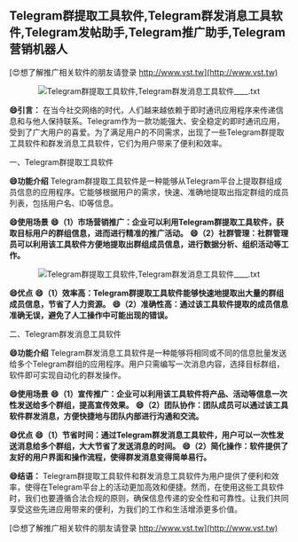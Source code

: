 ## **Telegram群提取工具软件,Telegram群发消息工具软件,Telegram发帖助手,Telegram推广助手,Telegram营销机器人**

[😍想了解推广相关软件的朋友请登录 http://www.vst.tw](http://www.vst.tw)

 <center><img src="https://vst.tw/MP4/tuiguang/png/6.png" alt="Telegram群提取工具软件,Telegram群发消息工具软件____.txt"></center>

**😄引言：**
在当今社交网络的时代，人们越来越依赖于即时通讯应用程序来传递信息和与他人保持联系。Telegram作为一款功能强大、安全稳定的即时通讯应用，受到了广大用户的喜爱。为了满足用户的不同需求，出现了一些Telegram群提取工具软件和群发消息工具软件，它们为用户带来了便利和效率。

一、Telegram群提取工具软件

**😄功能介绍**
Telegram群提取工具软件是一种能够从Telegram平台上提取群组成员信息的应用程序。它能够根据用户的需求，快速、准确地提取出指定群组的成员列表，包括用户名、ID等信息。

**😄使用场景**
**😄（1）市场营销推广：企业可以利用Telegram群提取工具软件，获取目标用户的群组信息，进而进行精准的推广活动。**
**😄（2）社群管理：社群管理员可以利用该工具软件方便地提取出群组成员信息，进行数据分析、组织活动等工作。**

 <center><img src="https://vst.tw/MP4/tuiguang/png/5.png" alt="Telegram群提取工具软件,Telegram群发消息工具软件____.txt"></center>

**😄优点**
**😄（1）效率高：Telegram群提取工具软件能够快速地提取出大量的群组成员信息，节省了人力资源。**
**😄（2）准确性高：通过该工具软件提取的成员信息准确无误，避免了人工操作中可能出现的错误。**

二、Telegram群发消息工具软件

**😄功能介绍**
Telegram群发消息工具软件是一种能够将相同或不同的信息批量发送给多个Telegram群组的应用程序。用户只需编写一次消息内容，选择目标群组，软件即可实现自动化的群发操作。

**😄使用场景**
**😄（1）宣传推广：企业可以利用该工具软件将产品、活动等信息一次性发送给多个群组，提高宣传效果。**
**😄（2）团队协作：团队成员可以通过该工具软件群发消息，方便快捷地与团队内部进行沟通和交流。**

**😄优点**
**😄（1）节省时间：通过Telegram群发消息工具软件，用户可以一次性发送消息给多个群组，大大节省了发送消息的时间。**
**😄（2）简化操作：软件提供了友好的用户界面和操作流程，使得群发消息变得简单易行。**

**😄结语：**
Telegram群提取工具软件和群发消息工具软件为用户提供了便利和效率，使得在Telegram平台上的活动更加高效和便捷。然而，在使用这些工具软件时，我们也要遵循合法合规的原则，确保信息传递的安全性和可靠性。让我们共同享受这些先进应用带来的便利，为我们的工作和生活增添更多价值。

[😍想了解推广相关软件的朋友请登录 http://www.vst.tw](http://www.vst.tw)



